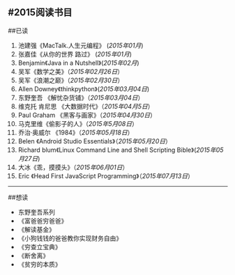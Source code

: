 #2015阅读书目
---
##已读
1.  池建强《MacTalk.人生元编程》  (*2015年01月*)
2.  张嘉佳《从你的世界 路过》 (*2015年01月*)
3.  Benjamin《Java in a Nutshell》(*2015年02月*)
4.  吴军《数学之美》（*2015年02月26日*）
5.  吴军《浪潮之巅》（*2015年02月30日*）
6.  Allen Downey《thinkpython》(*2015年03月04日*)
7.  东野奎吾 《解忧杂货铺》（*2015年03月04日*）
8.  维克托 肯尼思 《大数据时代》（*2015年04月5日*）
9.  Paul Graham 《黑客与画家》（*2015年04月30日*）
10.  马克里维《偷影子的人》（*2015年5月08日*）
11.  乔治·奥威尔 《1984》（*2015年05月18日*）
12.  Belen 《Android Studio Essentials》（*2015年05月20日*）
13.  Richard blum《Linux Command Line and Shell Scripting Bible》(*2015年05月27日*)
14.  大冰《乖，摸摸头》（*2015年06月01日*）
15.  Eric 《Head First JavaScript Programming》（*2015年07月13日*）
---

##想读
* 东野奎吾系列
* 《富爸爸穷爸爸》
* 《解读基金》
* 《小狗钱钱的爸爸教你实现财务自由》
* 《穷查立宝典》
* 《断舍离》
* 《贫穷的本质》

